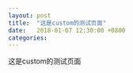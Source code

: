 ```yaml
---
layout: post
title:  "这是custom的测试页面"
date:   2018-01-07 12:30:00 +0800
categories: 
---
```



这是custom的测试页面
